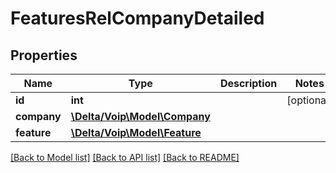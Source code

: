 # FeaturesRelCompanyDetailed

## Properties
Name | Type | Description | Notes
------------ | ------------- | ------------- | -------------
**id** | **int** |  | [optional] 
**company** | [**\Delta/Voip\Model\Company**](Company.md) |  | 
**feature** | [**\Delta/Voip\Model\Feature**](Feature.md) |  | 

[[Back to Model list]](../README.md#documentation-for-models) [[Back to API list]](../README.md#documentation-for-api-endpoints) [[Back to README]](../README.md)


